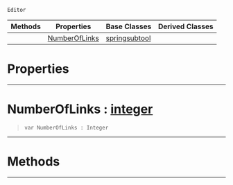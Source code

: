  `Editor`

|Methods|Properties|Base Classes|Derived Classes|
|---|---|---|---|
| |[ NumberOfLinks](https://github.com/ZilchEngine/ZilchDocs/blob/master/code_reference/class_reference/ropecreatorsubtool.markdown#numberoflinks-zero-engin)|[springsubtool](https://github.com/ZilchEngine/ZilchDocs/blob/master/code_reference/class_reference/springsubtool.markdown)| |


 #  Properties


---  
 #  NumberOfLinks : [integer](https://github.com/ZilchEngine/ZilchDocs/blob/master/code_reference/nada_base_types/integer.markdown)

> 
> ``` lang=cpp, name=Nada
> var NumberOfLinks : Integer


---  
 #  Methods


---  
 

 